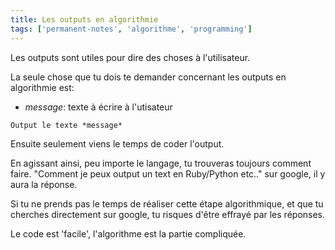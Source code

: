 ```yaml
---
title: Les outputs en algorithmie
tags: ['permanent-notes', 'algorithme', 'programming']
---
```


Les outputs sont utiles pour dire des choses à l'utilisateur.

La seule chose que tu dois te demander concernant les outputs en algorithmie est:
- *message*: texte à écrire à l'utisateur

```
Output le texte *message*
```

Ensuite seulement viens le temps de coder l'output. 

En agissant ainsi, peu importe le langage, tu trouveras toujours comment faire. "Comment je peux output un text en Ruby/Python etc.." sur google, il y aura la réponse. 

Si tu ne prends pas le temps de réaliser cette étape algorithmique, et que tu cherches directement sur google, tu risques d'être effrayé par les réponses.

Le code est 'facile', l'algorithme est la partie compliquée.
